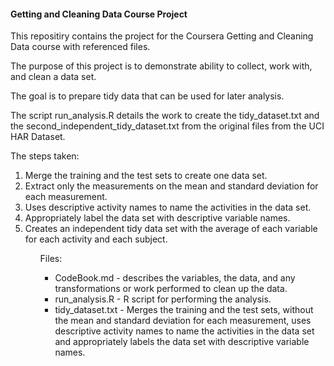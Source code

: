 #### Getting and Cleaning Data Course Project

This repositiry contains the project for the Coursera Getting and Cleaning Data course with referenced files.

The purpose of this project is to demonstrate ability to collect, work with, and clean a data set.

The goal is to prepare tidy data that can be used for later analysis.

The script run_analysis.R details the work to create the tidy_dataset.txt and the second_independent_tidy_dataset.txt from the original files from the UCI HAR Dataset.

The steps taken:
<ol>
  <li>Merge the training and the test sets to create one data set.</li>
  <li>Extract only the measurements on the mean and standard deviation for each measurement.</li>
  <li>Uses descriptive activity names to name the activities in the data set.</li>
  <li>Appropriately label the data set with descriptive variable names. </li>
  <li>Creates an independent tidy data set with the average of each variable for each activity and each subject.</li>
<ol>

Files: 
 - CodeBook.md - describes the variables, the data, and any transformations or work performed to clean up the data.
 - run_analysis.R - R script for performing the analysis.
 - tidy_dataset.txt - Merges the training and the test sets, without the mean and standard deviation for each measurement, uses descriptive activity names to name the activities in the data set and appropriately labels the data set with descriptive variable names. 
